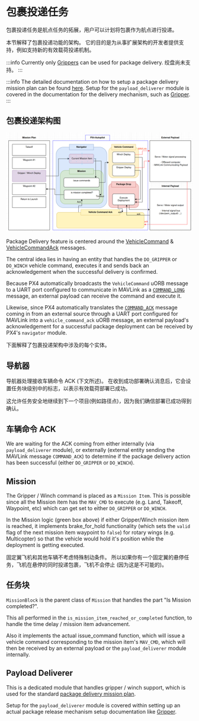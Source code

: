 # 包裹投递任务

<Badge type="tip" text="PX4 v1.14" />

包裹投递任务是航点任务的拓展，用户可以计划将包裹作为航点进行投递。

本节解释了包裹投递功能的架构。
它的目的是为从事扩展架构的开发者提供支持，例如支持新的有效载荷投递机制。

:::info
Currently only [Grippers](../peripherals/gripper.md) can be used for package delivery.
绞盘尚未支持。
:::

:::info
The detailed documentation on how to setup a package delivery mission plan can be found [here](../flying/package_delivery_mission.md).
Setup for the `payload_deliverer` module is covered in the documentation for the delivery mechanism, such as [Gripper](../peripherals/gripper.md#px4-configuration).
:::

## 包裹投递架构图

![Package delivery architecture overview](../../assets/advanced_config/payload_delivery_mission_architecture.png)

Package Delivery feature is centered around the [VehicleCommand](../msg_docs/VehicleCommand.md) & [VehicleCommandAck](../msg_docs/VehicleCommandAck.md) messages.

The central idea lies in having an entity that handles the `DO_GRIPPER` or `DO_WINCH` vehicle command, executes it and sends back an acknowledgement when the successful delivery is confirmed.

Because PX4 automatically broadcasts the `VehicleCommand` uORB message to a UART port configured to communicate in MAVLink as a [`COMMAND_LONG`](https://mavlink.io/en/messages/common.html#COMMAND_LONG) message, an external payload can receive the command and execute it.

Likewise, since PX4 automatically translates the [`COMMAND_ACK`](https://mavlink.io/en/messages/common.html#COMMAND_ACK) message coming in from an external source through a UART port configured for MAVLink into a `vehicle_command_ack` uORB message, an external payload's acknowledgement for a successful package deployment can be received by PX4's `navigator` module.

下面解释了包裹投递架构中涉及的每个实体。

## 导航器

导航器处理接收车辆命令 ACK (下文所述)。
在收到成功部署确认消息后，它会设置任务块级别中的标志，以表示有效载荷部署已成功。

这允许任务安全地继续到下一个项目(例如路径点)，因为我们确信部署已成功得到确认。

## 车辆命令 ACK

We are waiting for the ACK coming from either internally (via `payload_deliverer` module), or externally (external entity sending the MAVLink message `COMMAND_ACK`) to determine if the package delivery action has been successful (either `DO_GRIPPER` or `DO_WINCH`).

## Mission

The Gripper / Winch command is placed as a `Mission Item`.
This is possible since all the Mission item has the `MAV_CMD` to execute (e.g. Land, Takeoff, Waypoint, etc) which can get set to either `DO_GRIPPER` or `DO_WINCH`.

In the Mission logic (green box above) if either Gripper/Winch mission item is reached, it implements brake_for_hold functionality (which sets the `valid` flag of the next mission item waypoint to `false`) for rotary wings (e.g. Multicopter) so that the vehicle would hold it's position while the deployment is getting executed.

固定翼飞机和其他车辆不考虑特殊制动条件。
所以如果你有一个固定翼的悬停任务，飞机在悬停的同时投递包裹，飞机不会停止 (因为这是不可能的)。

## 任务块

`MissionBlock` is the parent class of `Mission` that handles the part "Is Mission completed?".

This all performed in the `is_mission_item_reached_or_completed` function, to handle the time delay / mission item advancement.

Also it implements the actual issue_command function, which will issue a vehicle command corresponding to the mission item's `MAV_CMD`, which will then be received by an external payload or the `payload_deliverer` module internally.

## Payload Deliverer

This is a dedicated module that handles gripper / winch support, which is used for the standard [package delivery mission plan](../flying/package_delivery_mission.md).

Setup for the `payload_deliverer` module is covered within setting up an actual package release mechanism setup documentation like [Gripper](../peripherals/gripper.md#px4-configuration).
